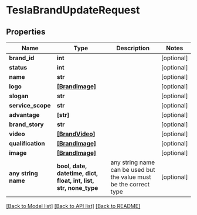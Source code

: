 # TeslaBrandUpdateRequest


## Properties
Name | Type | Description | Notes
------------ | ------------- | ------------- | -------------
**brand_id** | **int** |  | [optional] 
**status** | **int** |  | [optional] 
**name** | **str** |  | [optional] 
**logo** | [**[BrandImage]**](BrandImage.md) |  | [optional] 
**slogan** | **str** |  | [optional] 
**service_scope** | **str** |  | [optional] 
**advantage** | **[str]** |  | [optional] 
**brand_story** | **str** |  | [optional] 
**video** | [**[BrandVideo]**](BrandVideo.md) |  | [optional] 
**qualification** | [**[BrandImage]**](BrandImage.md) |  | [optional] 
**image** | [**[BrandImage]**](BrandImage.md) |  | [optional] 
**any string name** | **bool, date, datetime, dict, float, int, list, str, none_type** | any string name can be used but the value must be the correct type | [optional]

[[Back to Model list]](../README.md#documentation-for-models) [[Back to API list]](../README.md#documentation-for-api-endpoints) [[Back to README]](../README.md)


